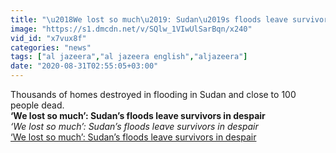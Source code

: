 ```yaml
---
title: "\u2018We lost so much\u2019: Sudan\u2019s floods leave survivors in despair"
image: "https://s1.dmcdn.net/v/SQlw_1VIwUlSarBqn/x240"
vid_id: "x7vux8f"
categories: "news"
tags: ["al jazeera","al jazeera english","aljazeera"]
date: "2020-08-31T02:55:05+03:00"
---
```

Thousands of homes destroyed in flooding in Sudan and close to 100 people dead.<br><b>‘We lost so much’: Sudan’s floods leave survivors in despair</b><br> <i>‘We lost so much’: Sudan’s floods leave survivors in despair</i><br> <u>‘We lost so much’: Sudan’s floods leave survivors in despair</u>
